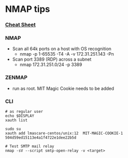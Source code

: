 # NMAP tips

### [Cheat Sheet](https://s3-us-west-2.amazonaws.com/stationx-public-download/nmap_cheet_sheet_0.6.pdf)

### NMAP
* Scan all 64k ports on a host with OS recognition
    * nmap -p 1-65535 -T4 -A -v 172.31.251.143 -Pn
* Scan port 3389 (RDP) across a subnet
    *  nmap 172.31.251.0/24 -p 3389

### ZENMAP
* run as root. MIT Magic Cookie needs to be added

### CLI 
```commandline
# as regular user
echo $DISPLAY
xauth list 

sudo su
xauth add lmascare-centos/unix:12  MIT-MAGIC-COOKIE-1  504d59ed15113e4a1f4722e1dee22b5d

# Test SMTP mail relay
nmap -sV --script smtp-open-relay -v <target>
```
